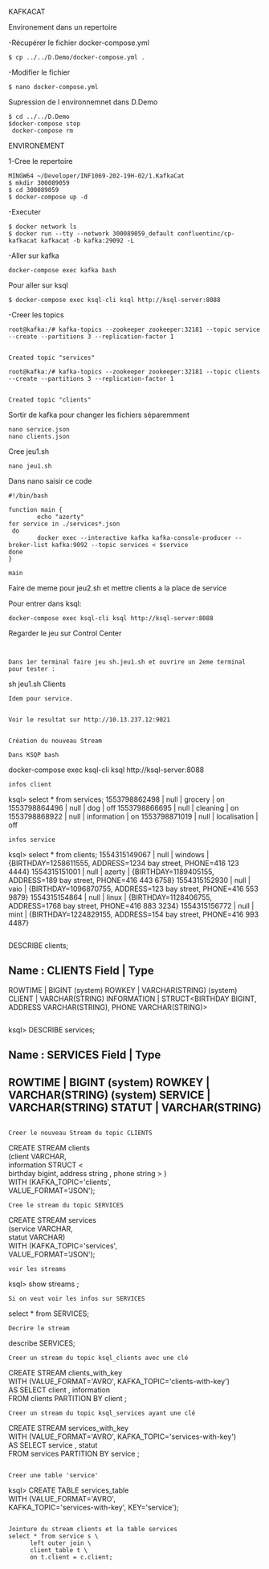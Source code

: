 KAFKACAT

Environement dans un repertoire

 -Récupérer le fichier docker-compose.yml 
 
 ``` 
 $ cp ../../D.Demo/docker-compose.yml .
 ```
 
 -Modifier le fichier
 
 ```
 $ nano docker-compose.yml
 ```
 

Supression de l environnemnet dans D.Demo
```
$ cd ../../D.Demo
$docker-compose stop 
 docker-compose rm 
 ```
 
 
 
ENVIRONEMENT

1-Cree le repertoire

```  
MINGW64 ~/Developer/INF1069-202-19H-02/1.KafkaCat
$ mkdir 300089059
$ cd 300089059
$ docker-compose up -d 
 ```
 

 
 -Executer
 
 ``` 
$ docker network ls
$ docker run --tty --network 300089059_default confluentinc/cp-kafkacat kafkacat -b kafka:29092 -L
```

-Aller sur kafka 

``` 
docker-compose exec kafka bash 
```
Pour aller sur ksql
```
$ docker-compose exec ksql-cli ksql http://ksql-server:8088

```

-Creer les topics
``` 
root@kafka:/# kafka-topics --zookeeper zookeeper:32181 --topic service --create --partitions 3 --replication-factor 1


Created topic "services" 
```

``` 
root@kafka:/# kafka-topics --zookeeper zookeeper:32181 --topic clients --create --partitions 3 --replication-factor 1


Created topic "clients" 
```
Sortir de kafka pour changer les fichiers séparemment
```
nano service.json
nano clients.json
```
Cree jeu1.sh
``` 
nano jeu1.sh
```
Dans nano saisir ce code
```
#!/bin/bash

function main {
        echo "azerty"
for service in ./services*.json 
 do
        docker exec --interactive kafka kafka-console-producer --broker-list kafka:9092 --topic services < $service
done
}

main
```

Faire de meme pour jeu2.sh et mettre clients a la place de service

Pour entrer dans ksql:
``` 
docker-compose exec ksql-cli ksql http://ksql-server:8088 
```
Regarder le jeu sur Control Center
```


Dans 1er terminal faire jeu sh.jeu1.sh et ouvrire un 2eme terminal pour tester :

```
sh jeu1.sh
Clients
>>>>>>>>>>>>
```
Idem pour service.


Voir le resultat sur http://10.13.237.12:9021


Création du nouveau Stream

Dans KSQP bash
```
docker-compose exec ksql-cli ksql http://ksql-server:8088
```
infos client
```
ksql> select * from services;
1553798862498 | null | grocery | on
1553798864496 | null | dog | off
1553798866695 | null | cleaning | on
1553798868922 | null | information | on
1553798871019 | null | localisation  | off
```
infos service
```
ksql> select * from clients;
1554315149067 | null | windows | {BIRTHDAY=1258611555, ADDRESS=1234 bay street, PHONE=416 123 4444}
1554315151001 | null | azerty | {BIRTHDAY=1189405155, ADDRESS=189 bay street, PHONE=416 443 6758}
1554315152930 | null | vaio | {BIRTHDAY=1096870755, ADDRESS=123 bay street, PHONE=416 553 9879}
1554315154864 | null | linux | {BIRTHDAY=1128406755, ADDRESS=1768 bay street, PHONE=416 883 3234}
1554315156772 | null | mint | {BIRTHDAY=1224829155, ADDRESS=154 bay street, PHONE=416 993 4487}
```
```
DESCRIBE clients;

Name                 : CLIENTS
 Field       | Type
---------------------------------------------------------------------------------------
 ROWTIME     | BIGINT           (system)
 ROWKEY      | VARCHAR(STRING)  (system)
 CLIENT      | VARCHAR(STRING)
 INFORMATION | STRUCT<BIRTHDAY BIGINT, ADDRESS VARCHAR(STRING), PHONE VARCHAR(STRING)>
```
```
ksql> DESCRIBE services;

Name                 : SERVICES
 Field   | Type
-------------------------------------
 ROWTIME | BIGINT           (system)
 ROWKEY  | VARCHAR(STRING)  (system)
 SERVICE | VARCHAR(STRING)
 STATUT  | VARCHAR(STRING)
-------------------------------------

```

Creer le nouveau Stream du topic CLIENTS
```
CREATE STREAM clients \
  (client VARCHAR, \
   information STRUCT < \
birthday bigint, address string , phone string > ) \
  WITH (KAFKA_TOPIC='clients', \
        VALUE_FORMAT='JSON');
```
Cree le stream du topic SERVICES
```
CREATE STREAM services \
  (service VARCHAR, \
   statut VARCHAR) \
  WITH (KAFKA_TOPIC='services', \
        VALUE_FORMAT='JSON');
```
voir les streams
```
ksql> show streams ;
```
Si on veut voir les infos sur SERVICES
```
 select * from SERVICES;
 
```
Decrire le stream
```
describe SERVICES;
```
Creer un stream du topic ksql_clients avec une clé 
```
CREATE STREAM clients_with_key \
       WITH (VALUE_FORMAT='AVRO', KAFKA_TOPIC='clients-with-key') \
       AS SELECT client , information \
       FROM clients PARTITION BY client ;
```
Creer un stream du topic ksql_services ayant une clé 

```
CREATE STREAM services_with_key \
       WITH (VALUE_FORMAT='AVRO', KAFKA_TOPIC='services-with-key') \
       AS SELECT service , statut \
       FROM services PARTITION BY service ;
 ```

Creer une table 'service'
```
ksql>  CREATE TABLE services_table \
      WITH (VALUE_FORMAT='AVRO', \
  KAFKA_TOPIC='services-with-key', KEY='service');
```

Jointure du stream clients et la table services
select * from service s \
      left outer join \
      client_table t \ 
      on t.client = c.client;




